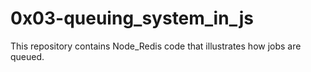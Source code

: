 # 0x03-queuing_system_in_js

This repository contains Node_Redis code that illustrates how jobs are queued.
